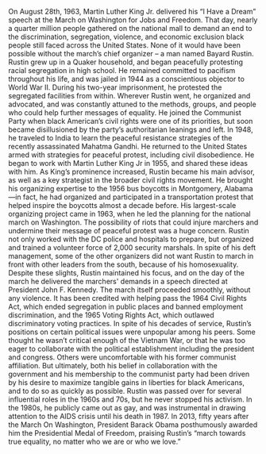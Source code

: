 On August 28th, 1963, Martin Luther King Jr. delivered  his “I Have a Dream” speech at the March on Washington for  Jobs and Freedom. That day, nearly a quarter million people gathered on the national mall to demand an end to the discrimination, segregation, violence, and economic exclusion  black people still faced across the United States. None of it would have been possible  without the march’s chief organizer – a man named Bayard Rustin. Rustin grew up in a Quaker household, and began peacefully protesting racial segregation in high school. He remained committed to  pacifism throughout his life, and was jailed in 1944 as a conscientious  objector to World War II. During his two-year imprisonment, he protested the segregated  facilities from within. Wherever Rustin went, he organized and advocated,  and was constantly attuned to the  methods, groups, and people who could help further  messages of equality. He joined the Communist Party when black American’s civil rights  were one of its priorities, but soon became disillusioned by the  party’s authoritarian leanings and left. In 1948, he traveled to India to learn the  peaceful resistance strategies of the recently assassinated  Mahatma Gandhi. He returned to the United States armed with strategies  for peaceful protest, including civil disobedience. He began to work with  Martin Luther King Jr in 1955, and shared these ideas with him. As King’s prominence increased, Rustin became his main advisor, as well as a key strategist in the  broader civil rights movement. He brought his organizing expertise  to the 1956 bus boycotts  in Montgomery, Alabama —in fact, he had organized and participated  in a transportation protest that helped inspire the boycotts  almost a decade before. His largest-scale organizing project  came in 1963, when he led the planning for the  national march on Washington. The possibility of riots that could  injure marchers and undermine their message of peaceful  protest was a huge concern. Rustin not only worked with the DC  police and hospitals to prepare, but organized and trained a volunteer  force of 2,000 security marshals. In spite of his deft management, some of the other organizers did  not want Rustin to march in front with other leaders from the south,  because of his homosexuality. Despite these slights, Rustin maintained his focus, and on the day of the march he delivered the marchers' demands in a speech directed at  President John F. Kennedy. The march itself proceeded smoothly, without any violence. It has been credited with helping pass  the 1964 Civil Rights Act, which ended segregation in public places  and banned employment discrimination, and the 1965 Voting Rights Act, which outlawed discriminatory  voting practices. In spite of his decades of service, Rustin’s positions on certain political  issues were unpopular among his peers. Some thought he wasn’t critical enough  of the Vietnam War, or that he was too eager to collaborate with the political establishment including the president and congress. Others were uncomfortable with his  former communist affiliation. But ultimately, both his belief in collaboration with the government  and his membership to the communist party had been driven by his desire to maximize tangible gains in liberties for black Americans, and to do so as quickly as possible. Rustin was passed over for several  influential roles in the 1960s and 70s, but he never stopped his activism. In the 1980s, he publicly came out as gay, and was instrumental in drawing attention to the AIDS crisis until his death in 1987. In 2013, fifty years after the March On Washington, President Barack Obama posthumously  awarded him the Presidential Medal of Freedom, praising Rustin’s  “march towards true equality, no matter who we are  or who we love.” 